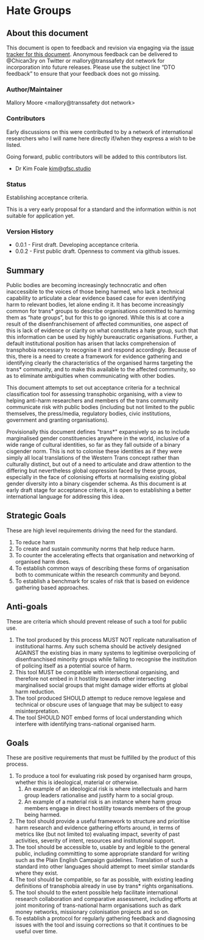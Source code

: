 # Hate Groups

## About this document

This document is open to feedback and revision via engaging via the [issue tracker for this document](https://github.com/TransSafetyNetwork/tsn-definitions/issues/1). Anonymous feedback can be delivered to @Chican3ry on Twitter or mallory@transsafety dot network for incorporation into future releases. Please use the subject line “DTO feedback” to ensure that your feedback does not go missing.

### Author/Maintainer

Mallory Moore <mallory@transsafety dot network>

### Contributors

Early discussions on this were contributed to by a network of international researchers who I will name here directly if/when they express a wish to be listed.

Going forward, public contributors will be added to this contributors list.

 * Dr Kim Foale <kim@gfsc.studio>

### Status

Establishing acceptance criteria.

This is a very early proposal for a standard and the information within is not suitable for application yet.

### Version History

- 0.0.1 - First draft. Developing acceptance criteria.
- 0.0.2 - First public draft. Openness to comment via github issues.

## Summary

Public bodies are becoming increasingly technocratic and often inaccessible to the voices of those being harmed, who lack a technical capability to articulate a clear evidence based case for even identifying harm to relevant bodies, let alone ending it. It has become increasingly common for trans* groups to describe organisations committed to harming them as “hate groups”, but for this to go ignored. While this is at core a result of the disenfranchisement of affected communities, one aspect of this is lack of evidence or clarity on what constitutes a hate group, such that this information can be used by highly bureaucratic organisations. Further, a default institutional position has arisen that lacks comprehension of transphobia necessary to recognise it and respond accordingly. Because of this, there is a need to create a framework for evidence gathering and identifying clearly the characteristics of the organised harms targeting the trans* community, and to make this available to the affected community, so as to eliminate ambiguities when communicating with other bodies.

This document attempts to set out acceptance criteria for a technical classification tool for assessing transphobic organising, with a view to helping anti-harm researchers and members of the trans community communicate risk with public bodies (including but not limited to the public themselves, the press/media, regulatory bodies, civic institutions, government and granting organisations).

Provisionally this document defines "trans*" expansively so as to include marginalised gender constituencies anywhere in the world, inclusive of a wide range of cultural identities, so far as they fall outside of a binary cisgender norm. This is not to colonise these identities as if they were simply all local translations of the Western Trans concept rather than culturally distinct, but out of a need to articulate and draw attention to the differing but nevertheless global oppression faced by these groups, especially in the face of colonising efforts at normalising existing global gender diversity into a binary cisgender schema. As this document is at early draft stage for acceptance criteria, it is open to establishing a better international language for addressing this idea.

## Strategic Goals

These are high level requirements driving the need for the standard.

1. To reduce harm
1. To create and sustain community norms that help reduce harm.
1. To counter the accelerating effects that organisation and networking of organised harm does.
1. To establish common ways of describing these forms of organisation both to communicate within the research community and beyond.
1. To establish a benchmark for scales of risk that is based on evidence gathering based approaches.

## Anti-goals

These are criteria which should prevent release of such a tool for public use.

1. The tool produced by this process MUST NOT replicate naturalisation of institutional harms. Any such schema should be actively designed AGAINST the existing bias in many systems to legitimise overpolicing of disenfranchised minority groups while failing to recognise the institution of policing itself as a potential source of harm.
1. This tool MUST be compatible with intersectional organising, and therefore not embed in it hostility towards other intersecting marginalised social groups that might damage wider efforts at global harm reduction.
2. The tool produced SHOULD attempt to reduce remove legalese and technical or obscure uses of language that may be subject to easy misinterpretation.
3. The tool SHOULD NOT embed forms of local understanding which interfere with identifying trans-national organised harm.

## Goals

These are positive requirements that must be fulfilled by the product of this process.

1. To produce a tool for evaluating risk posed by organised harm groups, whether this is ideological, material or otherwise. 
   1. An example of an ideological risk is where intellectuals and harm group leaders rationalise and justify harm to a social group. 
   2. An example of a material risk is an instance where harm group members engage in direct hostility towards members of the group being harmed.
2. The tool should provide a useful framework to structure and prioritise harm research and evidence gathering efforts around, in terms of metrics like (but not limited to) evaluating impact, severity of past activities, severity of intent, resources and institutional support.
3. The tool should be accessible to, usable by and legible to the general public, including committing to some appropriate standard for writing such as the Plain English Campaign guidelines. Translation of such a standard into other languages should attempt to meet similar standards where they exist.
4. The tool should be compatible, so far as possible, with existing leading definitions of transphobia already in use by trans* rights organisations.
5. The tool should to the extent possible help facilitate international research collaboration and comparative assessment, including efforts at joint monitoring of trans-national harm organisations such as dark money networks, missionary colonisation projects and so on.
6. To establish a protocol for regularly gathering feedback and diagnosing issues with the tool and issuing corrections so that it continues to be useful over time.
